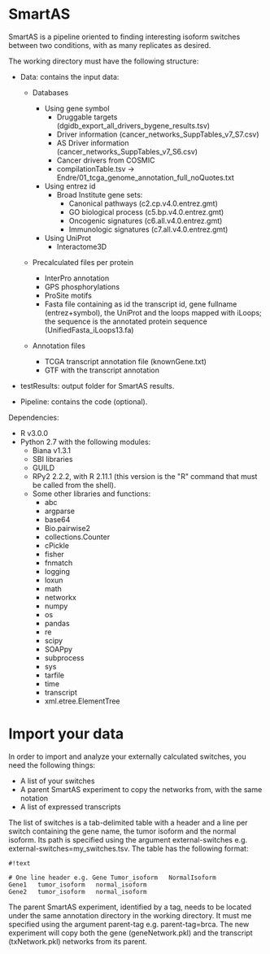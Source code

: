 SmartAS
=======

SmartAS is a pipeline oriented to finding interesting isoform switches between two conditions, with as many replicates as desired.

The working directory must have the following structure:

* Data: contains the input data:
	* Databases
		* Using gene symbol
			* Druggable targets (dgidb_export_all_drivers_bygene_results.tsv)
			* Driver information (cancer_networks_SuppTables_v7_S7.csv)
			* AS Driver information (cancer_networks_SuppTables_v7_S6.csv)
			* Cancer drivers from COSMIC
			* compilationTable.tsv -> Endre/01_tcga_genome_annotation_full_noQuotes.txt
		* Using entrez id
			* Broad Institute gene sets:
				* Canonical pathways (c2.cp.v4.0.entrez.gmt)
				* GO biological process (c5.bp.v4.0.entrez.gmt)
				* Oncogenic signatures (c6.all.v4.0.entrez.gmt)
				* Immunologic signatures (c7.all.v4.0.entrez.gmt)
		* Using UniProt
			* Interactome3D

	* Precalculated files per protein
		* InterPro annotation
		* GPS phosphorylations
		* ProSite motifs
		* Fasta file containing as id the transcript id, gene fullname (entrez+symbol), the UniProt and the loops mapped with iLoops; the sequence is the annotated protein sequence (UnifiedFasta_iLoops13.fa)

	* Annotation files
		* TCGA transcript annotation file (knownGene.txt)
		* GTF with the transcript annotation

* testResults: output folder for SmartAS results.
* Pipeline: contains the code (optional).

Dependencies:

* R v3.0.0
* Python 2.7 with the following modules:
	* Biana v1.3.1
	* SBI libraries
	* GUILD
	* RPy2 2.2.2, with R 2.11.1 (this version is the "R" command that must be called from the shell).
	* Some other libraries and functions:
		* abc
		* argparse
		* base64
		* Bio.pairwise2
		* collections.Counter
		* cPickle
		* fisher
		* fnmatch
		* logging
		* loxun
		* math
		* networkx
		* numpy
		* os
		* pandas
		* re
		* scipy
		* SOAPpy
		* subprocess
		* sys
		* tarfile
		* time
		* transcript
		* xml.etree.ElementTree

# Import your data #
In order to import and analyze your externally calculated switches, you need the following things:
* A list of your switches
* A parent SmartAS experiment to copy the networks from, with the same notation
* A list of expressed transcripts

The list of switches is a tab-delimited table with a header and a line per switch containing the gene name, the tumor isoform and the normal isoform. Its path is specified using the argument external-switches e.g. external-switches=my_switches.tsv. The table has the following format:

```
#!text

# One line header e.g. Gene	Tumor_isoform	NormalIsoform
Gene1	tumor_isoform	normal_isoform
Gene2	tumor_isoform	normal_isoform

```
The parent SmartAS experiment, identified by a tag, needs to be located under the same annotation directory in the working directory. It must me specified using the argument parent-tag e.g. parent-tag=brca. The new experiment will copy both the gene (geneNetwork.pkl) and the transcript (txNetwork.pkl) networks from its parent.